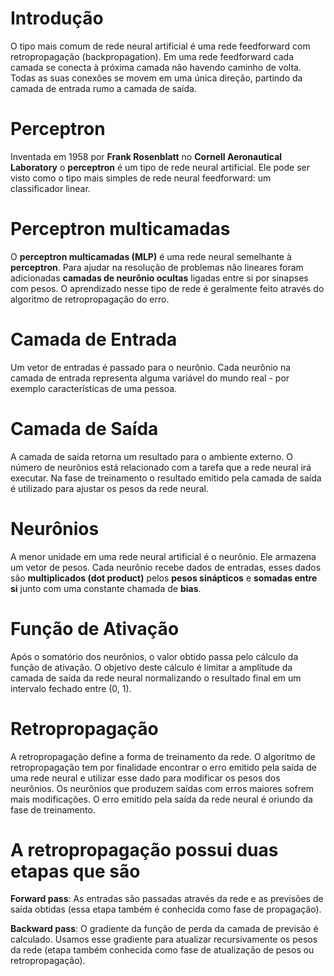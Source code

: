 # Introdução
O tipo mais comum de rede neural artificial é uma rede feedforward com retropropagação (backpropagation). Em uma rede feedforward cada camada se conecta à próxima camada não havendo caminho de volta. Todas as suas conexões se movem em uma única direção, partindo da camada de entrada rumo a camada de saída.

# Perceptron
Inventada em 1958 por **Frank Rosenblatt** no **Cornell Aeronautical Laboratory** o **perceptron** é um tipo de rede neural artificial. Ele pode ser visto como o tipo mais simples de rede neural feedforward: um classificador linear.

# Perceptron multicamadas
O **perceptron multicamadas (MLP)** é uma rede neural semelhante à **perceptron**. Para ajudar na resolução de problemas não lineares foram adicionadas **camadas de neurônio ocultas** ligadas entre si por sinapses com pesos. O aprendizado nesse tipo de rede é geralmente feito através do algoritmo de retropropagação do erro.

# Camada de Entrada
Um vetor de entradas é passado para o neurônio. Cada neurônio na camada de entrada representa alguma variável do mundo real - por exemplo características de uma pessoa.

# Camada de Saída
A camada de saída retorna um resultado para o ambiente externo. O número de neurônios está relacionado com a tarefa que a rede neural irá executar. Na fase de treinamento o resultado emitido pela camada de saída é utilizado para ajustar os pesos da rede neural.

# Neurônios
A menor unidade em uma rede neural artificial é o neurônio. Ele armazena um vetor de pesos. Cada neurônio recebe dados de entradas, esses dados são  **multiplicados (dot product)** pelos **pesos sinápticos** e **somadas entre si** junto com uma constante chamada de **bias**.

# Função de Ativação
Após o somatório dos neurônios, o valor obtido passa pelo cálculo da função de ativação. O objetivo deste cálculo é limitar a amplitude da camada de saída da rede neural normalizando o resultado final em um intervalo fechado entre (0, 1).

# Retropropagação
A retropropagação define a forma de treinamento da rede. O algoritmo de retropropagação tem por finalidade encontrar o erro emitido pela saída de uma rede neural e utilizar esse dado para modificar os pesos dos neurônios. Os neurônios que produzem saídas com erros maiores sofrem mais modificações. O erro emitido pela saída da rede neural é oriundo da fase de treinamento.

# A retropropagação possui duas etapas que são

**Forward pass**: As entradas são passadas através da rede e as previsões de saída obtidas (essa etapa também é conhecida como fase de propagação).

**Backward pass**: O gradiente da função de perda da camada de previsão é calculado. Usamos esse gradiente para atualizar recursivamente os pesos da rede (etapa também conhecida como fase de atualização de pesos ou retropropagação).
